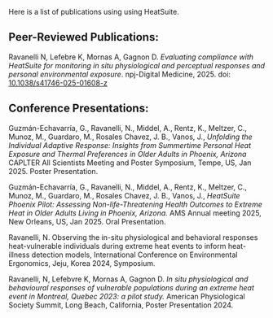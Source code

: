 Here is a list of publications using using HeatSuite.

## Peer-Reviewed Publications:

Ravanelli N, Lefebre K, Mornas A, Gagnon D. *Evaluating compliance with HeatSuite for monitoring in situ physiological and perceptual responses and personal environmental exposure*. npj-Digital Medicine, 2025. doi: [10.1038/s41746-025-01608-z](https://doi.org/10.1038/s41746-025-01608-z)

## Conference Presentations:

Guzmán-Echavarría, G.,  Ravanelli, N., Middel, A., Rentz, K., Meltzer, C., Munoz, M., Guardaro, M., Rosales Chavez, J. B., Vanos, J., *Unfolding the Individual Adaptive Response: Insights from Summertime Personal Heat Exposure and Thermal Preferences in Older Adults in Phoenix, Arizona* CAPLTER  All Scientists Meeting and Poster Symposium, Tempe, US, Jan 2025. Poster Presentation.

Guzmán-Echavarría, G.,  Ravanelli, N., Middel, A., Rentz, K., Meltzer, C., Munoz, M., Guardaro, M., Rosales Chavez, J. B., Vanos, J., *HeatSuite Phoenix Pilot: Assessing Non-life-Threatening Health Outcomes to Extreme Heat in Older Adults Living in Phoenix, Arizona.* AMS Annual meeting 2025, New Orleans, US, Jan 2025. Oral Presentation.

Ravanelli, N. Observing the in-situ physiological and behavioral responses heat-vulnerable individuals during extreme heat events to inform heat-illness detection models, International Conference on Environmental Ergonomics, Jeju, Korea 2024, Symposium.

Ravanelli, N, Lefebvre K, Mornas A, Gagnon D. *In situ physiological and behavioural responses of vulnerable populations during an extreme heat event in Montreal, Quebec 2023: a pilot study.* American Physiological Society Summit, Long Beach, California, Poster Presentation 2024.

